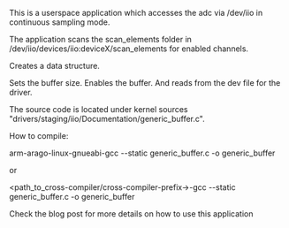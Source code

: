 This is a userspace application which accesses the adc via /dev/iio in continuous sampling mode.

The application scans the scan_elements folder in /dev/iio/devices/iio:deviceX/scan_elements for enabled channels.

Creates a data structure.

Sets the buffer size. Enables the buffer. And reads from the dev file for the driver.

The source code is located under kernel sources "drivers/staging/iio/Documentation/generic_buffer.c".

How to compile:

arm-arago-linux-gnueabi-gcc --static generic_buffer.c -o generic_buffer

or

<path_to_cross-compiler/cross-compiler-prefix->-gcc --static generic_buffer.c -o generic_buffer

Check the blog post for more details on how to use this application

